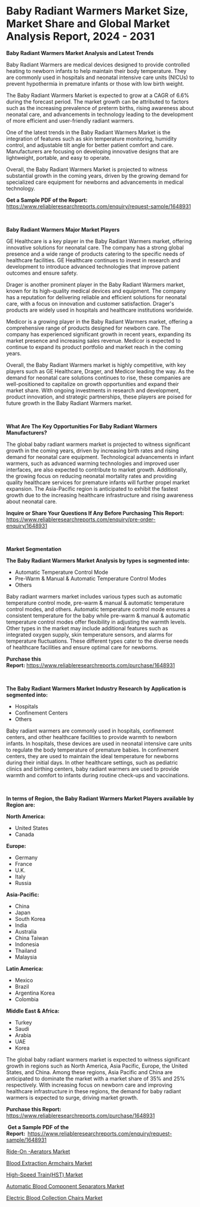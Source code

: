 <p><h1>Baby Radiant Warmers Market Size, Market Share and Global Market Analysis Report, 2024 - 2031</h1></p><p><strong>Baby Radiant Warmers Market Analysis and Latest Trends</strong></p>
<p><p>Baby Radiant Warmers are medical devices designed to provide controlled heating to newborn infants to help maintain their body temperature. They are commonly used in hospitals and neonatal intensive care units (NICUs) to prevent hypothermia in premature infants or those with low birth weight.</p><p>The Baby Radiant Warmers Market is expected to grow at a CAGR of 6.6% during the forecast period. The market growth can be attributed to factors such as the increasing prevalence of preterm births, rising awareness about neonatal care, and advancements in technology leading to the development of more efficient and user-friendly radiant warmers.</p><p>One of the latest trends in the Baby Radiant Warmers Market is the integration of features such as skin temperature monitoring, humidity control, and adjustable tilt angle for better patient comfort and care. Manufacturers are focusing on developing innovative designs that are lightweight, portable, and easy to operate.</p><p>Overall, the Baby Radiant Warmers Market is projected to witness substantial growth in the coming years, driven by the growing demand for specialized care equipment for newborns and advancements in medical technology.</p></p>
<p><strong>Get a Sample PDF of the Report:&nbsp;</strong> <a href="https://www.reliableresearchreports.com/enquiry/request-sample/1648931">https://www.reliableresearchreports.com/enquiry/request-sample/1648931</a></p>
<p>&nbsp;</p>
<p><strong>Baby Radiant Warmers Major Market Players</strong></p>
<p><p>GE Healthcare is a key player in the Baby Radiant Warmers market, offering innovative solutions for neonatal care. The company has a strong global presence and a wide range of products catering to the specific needs of healthcare facilities. GE Healthcare continues to invest in research and development to introduce advanced technologies that improve patient outcomes and ensure safety.</p><p>Drager is another prominent player in the Baby Radiant Warmers market, known for its high-quality medical devices and equipment. The company has a reputation for delivering reliable and efficient solutions for neonatal care, with a focus on innovation and customer satisfaction. Drager's products are widely used in hospitals and healthcare institutions worldwide.</p><p>Medicor is a growing player in the Baby Radiant Warmers market, offering a comprehensive range of products designed for newborn care. The company has experienced significant growth in recent years, expanding its market presence and increasing sales revenue. Medicor is expected to continue to expand its product portfolio and market reach in the coming years.</p><p>Overall, the Baby Radiant Warmers market is highly competitive, with key players such as GE Healthcare, Drager, and Medicor leading the way. As the demand for neonatal care solutions continues to rise, these companies are well-positioned to capitalize on growth opportunities and expand their market share. With ongoing investments in research and development, product innovation, and strategic partnerships, these players are poised for future growth in the Baby Radiant Warmers market.</p></p>
<p>&nbsp;</p>
<p><strong>What Are The Key Opportunities For Baby Radiant Warmers Manufacturers?</strong></p>
<p><p>The global baby radiant warmers market is projected to witness significant growth in the coming years, driven by increasing birth rates and rising demand for neonatal care equipment. Technological advancements in infant warmers, such as advanced warming technologies and improved user interfaces, are also expected to contribute to market growth. Additionally, the growing focus on reducing neonatal mortality rates and providing quality healthcare services for premature infants will further propel market expansion. The Asia-Pacific region is anticipated to exhibit the fastest growth due to the increasing healthcare infrastructure and rising awareness about neonatal care.</p></p>
<p><strong>Inquire or Share Your Questions If Any Before Purchasing This Report:</strong> <a href="https://www.reliableresearchreports.com/enquiry/pre-order-enquiry/1648931">https://www.reliableresearchreports.com/enquiry/pre-order-enquiry/1648931</a></p>
<p>&nbsp;</p>
<p><strong>Market Segmentation</strong></p>
<p><strong>The Baby Radiant Warmers Market Analysis by types is segmented into:</strong></p>
<p><ul><li>Automatic Temperature Control Mode</li><li>Pre-Warm & Manual & Automatic Temperature Control Modes</li><li>Others</li></ul></p>
<p><p>Baby radiant warmers market includes various types such as automatic temperature control mode, pre-warm & manual & automatic temperature control modes, and others. Automatic temperature control mode ensures a consistent temperature for the baby while pre-warm & manual & automatic temperature control modes offer flexibility in adjusting the warmth levels. Other types in the market may include additional features such as integrated oxygen supply, skin temperature sensors, and alarms for temperature fluctuations. These different types cater to the diverse needs of healthcare facilities and ensure optimal care for newborns.</p></p>
<p><strong>Purchase this Report:&nbsp;</strong><a href="https://www.reliableresearchreports.com/purchase/1648931">https://www.reliableresearchreports.com/purchase/1648931</a></p>
<p>&nbsp;</p>
<p><strong>The Baby Radiant Warmers Market Industry Research by Application is segmented into:</strong></p>
<p><ul><li>Hospitals</li><li>Confinement Centers</li><li>Others</li></ul></p>
<p><p>Baby radiant warmers are commonly used in hospitals, confinement centers, and other healthcare facilities to provide warmth to newborn infants. In hospitals, these devices are used in neonatal intensive care units to regulate the body temperature of premature babies. In confinement centers, they are used to maintain the ideal temperature for newborns during their initial days. In other healthcare settings, such as pediatric clinics and birthing centers, baby radiant warmers are used to provide warmth and comfort to infants during routine check-ups and vaccinations.</p></p>
<p>&nbsp;</p>
<p><strong>In terms of Region, the Baby Radiant Warmers Market Players available by Region are:</strong></p>
<p>
    <p> <strong> North America: </strong>
        <ul>
            <li>United States</li>
            <li>Canada</li>
        </ul>
        </p> 
    <p> <strong> Europe: </strong>
        <ul>
            <li>Germany</li>
            <li>France</li>
            <li>U.K.</li>
            <li>Italy</li>
            <li>Russia</li>
        </ul>
        </p> 
    <p> <strong> Asia-Pacific: </strong>
        <ul>
            <li>China</li>
            <li>Japan</li>
            <li>South Korea</li>
            <li>India</li>
            <li>Australia</li>
            <li>China Taiwan</li>
            <li>Indonesia</li>
            <li>Thailand</li>
            <li>Malaysia</li>
        </ul>
        </p> 
    <p> <strong> Latin America: </strong>
        <ul>
            <li>Mexico</li>
            <li>Brazil</li>
            <li>Argentina Korea</li>
            <li>Colombia</li>
        </ul>
        </p> 
    <p> <strong> Middle East & Africa: </strong>
        <ul>
            <li>Turkey</li>
            <li>Saudi</li>
            <li>Arabia</li>
            <li>UAE</li>
            <li>Korea</li>
        </ul>
    </p>
    </p>
<p><p>The global baby radiant warmers market is expected to witness significant growth in regions such as North America, Asia Pacific, Europe, the United States, and China. Among these regions, Asia Pacific and China are anticipated to dominate the market with a market share of 35% and 25% respectively. With increasing focus on newborn care and improving healthcare infrastructure in these regions, the demand for baby radiant warmers is expected to surge, driving market growth.</p></p>
<p><strong>Purchase this Report: </strong><a href="https://www.reliableresearchreports.com/purchase/1648931">https://www.reliableresearchreports.com/purchase/1648931</a></p>
<p>&nbsp;<strong>Get a Sample PDF of the Report:&nbsp;&nbsp;</strong><a href="https://www.reliableresearchreports.com/enquiry/request-sample/1648931">https://www.reliableresearchreports.com/enquiry/request-sample/1648931</a></p>
<p><strong></strong></p>
<p><p><a href="https://issuu.com/reportprime-2/docs/ride-on-aerators-market-size-2030.pptx">Ride-On -Aerators Market</a></p><p><a href="https://github.com/sofayahoo2023/Market-Research-Report-List-3/blob/main/blood-extraction-armchairs-market.md">Blood Extraction Armchairs Market</a></p><p><a href="https://issuu.com/reportprime-2/docs/high-speed-trainhst-market-size-2030.pptx">High-Speed Train(HST) Market</a></p><p><a href="https://github.com/wwwkeltoum/Market-Research-Report-List-2/blob/main/automatic-blood-component-separators-market.md">Automatic Blood Component Separators Market</a></p><p><a href="https://github.com/joannesouthgate/Market-Research-Report-List-2/blob/main/electric-blood-collection-chairs-market.md">Electric Blood Collection Chairs Market</a></p></p>